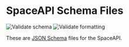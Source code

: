 # SpaceAPI Schema Files

![Validate schema](https://github.com/SpaceApi/schema/workflows/Validate%20schema/badge.svg?event=push)
![Validate formatting](https://github.com/SpaceApi/schema/workflows/Validate%20formatting/badge.svg?event=push)

These are [JSON Schema](https://json-schema.org/) files for the SpaceAPI.
